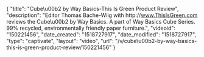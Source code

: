 {
    "title": "Cube\u00b2 by Way Basics-This Is Green Product Review",
    "description": "Editor Thomas Bache-Wiig with http:\/\/www.ThisIsGreen.com reviews the Cube\u00b2 by Way Basics. A part of Way Basics Cube Series.  99% recycled, environmentally friendly paper furniture.",
    "videoid": "150221456",
    "date_created": "1518727917",
    "date_modified": "1518727917",
    "type": "captivate",
    "layout": "video",
    "url": "\/v\/cube\u00b2-by-way-basics-this-is-green-product-review\/150221456"
}